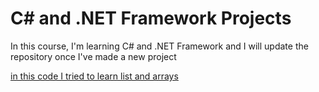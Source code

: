 <h1>C# and .NET Framework Projects</h1>
<p>In this course, I'm learning C# and .NET Framework and I will update the repository once I've made a new project</p>
<a href= > in this code I tried to learn list and arrays</a>
